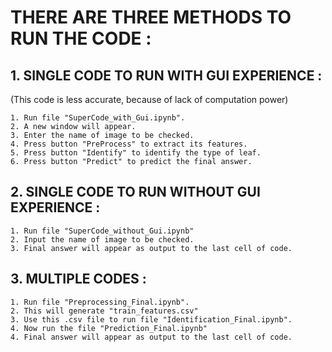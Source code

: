 # THERE ARE THREE METHODS TO RUN THE CODE : 

## 1. SINGLE CODE TO RUN WITH GUI EXPERIENCE :
(This code is less accurate, because of lack of computation power) 
		 
	1. Run file "SuperCode_with_Gui.ipynb".
	2. A new window will appear.
	3. Enter the name of image to be checked.
	4. Press button "PreProcess" to extract its features.
	5. Press button "Identify" to identify the type of leaf.
	6. Press button "Predict" to predict the final answer.

## 2. SINGLE CODE TO RUN WITHOUT GUI EXPERIENCE :

	1. Run file "SuperCode_without_Gui.ipynb"
	2. Input the name of image to be checked.
	3. Final answer will appear as output to the last cell of code.

## 3. MULTIPLE CODES :
	
	1. Run file "Preprocessing_Final.ipynb".
	2. This will generate "train_features.csv"
	3. Use this .csv file to run file "Identification_Final.ipynb".
	4. Now run the file "Prediction_Final.ipynb"
	4. Final answer will appear as output to the last cell of code.

